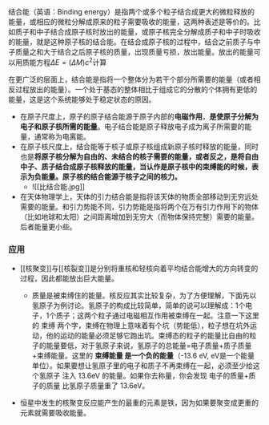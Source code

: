 结合能（英语：Binding energy）是指两个或多个粒子结合成更大的微粒释放的能量，或相应的微粒分解成原来的粒子需要吸收的能量，这两种表述是等价的。比如质子和中子结合成原子核时放出的能量，或原子核完全分解成质子和中子时吸收的能量，就是这种原子核的结合能。在结合成原子核的过程中，结合之前质子与中子质量之和大于结合之后原子核的质量，出现质量亏损，放出能量。放出的能量可以用质能方程$\Delta E=(\Delta M)c^{2}$计算

在更广泛的层面上，结合能是指将一个整体分为若干个部分所需要的能量（或者相反过程放出的能量）。一个处于基态的整体相比于组成它的分散的个体拥有更低的能量，这是这个系统能够处于稳定状态的原因。

- 在原子尺度上，原子的原子结合能源于原子内部的**电磁作用**，**是使原子分解为电子和原子核所需的能量**。电子结合能是原子释放电子成为离子所需要的能量，通常称为电离能。
- 在原子核尺度上，结合能等于核子或原子核组成新原子核时释放的能量，同时也是**将原子核分解为自由的、未结合的核子需要的能量，或者反之，是将自由中子、质子结合成原子核释放的能量，当认作是原子核中的束缚能的时候，表示为负能量。原子核的结合能源于核子之间的核力。**
	- ![[比结合能.jpg]]
- 在天体物理学上，天体的引力结合能是指将该天体的物质全部移动到无穷远处需要的能量。和引力势能不同，引力势能是指将两个在万有引力作用下的物体（比如地球和太阳）之间距离增加到无穷大（而物体保持完整）需要的能量。后者能量更小些。

### 应用
- [[核聚变]]与[[核裂变]]是分别将重核和轻核向着平均结合能增大的方向转变的过程，因此都能放出巨大能量。
	- 质量是被束缚住的能量。核反应其实比较复杂，为了方便理解，下面先以氢原子为例讨论。氢原子的构成比较简单，简单的说可以理解成：1个电子，1个质子；这两个粒子通过电磁相互作用被束缚在一起。注意一下这里的 束缚 两个字，束缚在物理上意味着有个坑（势能低），粒子想在坑外运动，他的运动的能量必须足够它跑出坑。束缚态的粒子的能量比自由的粒子的能量要低，对于氢原子来说，氢原子的总能量=电子质量+质子质量+束缚能量。这里的 **束缚能量 是一个负的能量**（-13.6 eV, eV是一个能量单位）。如果要想让氢原子里的电子和质子不再束缚在一起，必须至少给这个氢原子 注入 13.6eV 的能量。如果你去称量，你会发现 电子的质量+质子的质量 比氢原子质量重了 13.6eV。

- 恒星中发生的核聚变反应能产生的最重的元素是铁，因为如果要聚变成更重的元素就需要吸收能量。